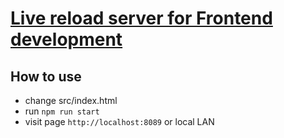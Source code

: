 # [Live reload server for Frontend development](https://adamcoster.com/blog/create-a-live-reload-server-for-front-end-development)

## How to use

- change src/index.html
- run `npm run start`
- visit page `http://localhost:8089` or local LAN
